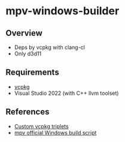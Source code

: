

# mpv-windows-builder

## Overview
- Deps by vcpkg with clang-cl
- Only d3d11


## Requirements
- [vcpkg](https://github.com/microsoft/vcpkg)
- Visual Studio 2022 (with C++ llvm toolset)


## References
- [Custom vcpkg triplets](https://github.com/Neumann-A/my-vcpkg-triplets)
- [mpv official Windows build script](https://github.com/mpv-player/mpv/blob/master/ci/build-win32.ps1)